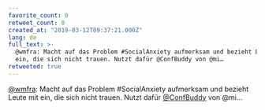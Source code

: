 ```yaml
---
favorite_count: 0
retweet_count: 0
created_at: "2019-03-12T09:37:21.000Z"
lang: de
full_text: >-
  @wmfra: Macht auf das Problem #SocialAnxiety aufmerksam und bezieht Leute mit
  ein, die sich nicht trauen. Nutzt dafür @ConfBuddy von @mi…
retweeted: true
---
```


[@wmfra](https://twitter.com/wmfra): Macht auf das Problem #SocialAnxiety
aufmerksam und bezieht Leute mit ein, die sich nicht trauen. Nutzt dafür
[@ConfBuddy](https://twitter.com/ConfBuddy) von @mi…
